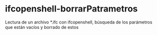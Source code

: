 # ifcopenshell-borrarPatrametros
Lectura de un archivo *.ifc con ifcopenshell, búsqueda de los parámetros que están vacíos y borrado de estos

